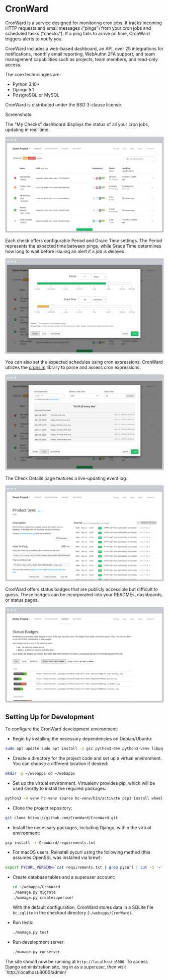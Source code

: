 # CronWard

CronWard is a service designed for monitoring cron jobs. It tracks incoming HTTP requests and email messages ("pings") from your cron jobs and scheduled tasks ("checks"). If a ping fails to arrive on time, CronWard triggers alerts to notify you.

CronWard includes a web-based dashboard, an API, over 25 integrations for notifications, monthly email reporting, WebAuthn 2FA support, and team management capabilities such as projects, team members, and read-only access.

The core technologies are:

* Python 3.10+
* Django 5.1
* PostgreSQL or MySQL

CronWard is distributed under the BSD 3-clause license.

Screenshots:

The "My Checks" dashboard displays the status of all your cron jobs, updating in real-time.

![Screenshot of My Checks page](/static/img/my_checks.png?raw=true "My Checks Page")

Each check offers configurable Period and Grace Time settings. The Period represents the expected time between pings, while Grace Time determines how long to wait before issuing an alert if a job is delayed.

![Screenshot of Period/Grace dialog](/static/img/period_grace.png?raw=true "Period/Grace Dialog")

You can also set the expected schedules using cron expressions. CronWard utilizes the [cronsim](https://github.com/cuu508/cronsim) library to parse and assess cron expressions.

![Screenshot of Cron dialog](/static/img/cron.png?raw=true "Cron Dialog")

The Check Details page features a live-updating event log.

![Screenshot of Check Details page](/static/img/check_details.png?raw=true "Check Details Page")

CronWard offers status badges that are publicly accessible but difficult to guess. These badges can be incorporated into your READMEs, dashboards, or status pages.

![Screenshot of Badges page](/static/img/badges.png?raw=true "Status Badges")


## Setting Up for Development

To configure the CronWard development environment:

* Begin by installing the necessary dependencies on Debian/Ubuntu: 
```sh
sudo apt update sudo apt install -y gcc python3-dev python3-venv libpq-dev libcurl4-openssl-dev libssl-dev 
```

* Create a directory for the project code and set up a virtual environment. You can choose a different location if desired: 
```sh
mkdir -p ~/webapps cd ~/webapps 
```

* Set up the virtual environment. Virtualenv provides pip, which will be used shortly to install the required packages:
```sh
python3 -m venv hc-venv source hc-venv/bin/activate pip3 install wheel # ensure wheel is installed in the venv 
```

* Clone the project repository: 
```sh
git clone https://github.com/CronWard/CronWard.git
```

* Install the necessary packages, including Django, within the virtual environment: 
```sh 
pip install -r CronWard/requirements.txt 
```

* For macOS users: Reinstall pycurl using the following method (this assumes OpenSSL was installed via brew): 
```sh 
export PYCURL_VERSION=`cat requirements.txt | grep pycurl | cut -d '=' -f3` export OPENSSL_LOCATION=`brew --prefix openssl` export PYCURL_SSL_LIBRARY=openssl export LDFLAGS=-L$OPENSSL_LOCATION/lib export CPPFLAGS=-I$OPENSSL_LOCATION/include pip uninstall -y pycurl pip install pycurl==$PYCURL_VERSION --compile --no-cache-dir 
```

* Create database tables and a superuser account:

  ```sh
  cd ~/webapps/CronWard
  ./manage.py migrate
  ./manage.py createsuperuser
  ```

  With the default configuration, CronWard stores data in a SQLite file
  `hc.sqlite` in the checkout directory (`~/webapps/CronWard`).

* Run tests:

  ```sh
  ./manage.py test
  ```

* Run development server:

  ```sh
  ./manage.py runserver
  ```

The site should now be running at `http://localhost:8000`.
To access Django administration site, log in as a superuser, then
visit `http://localhost:8000/admin/